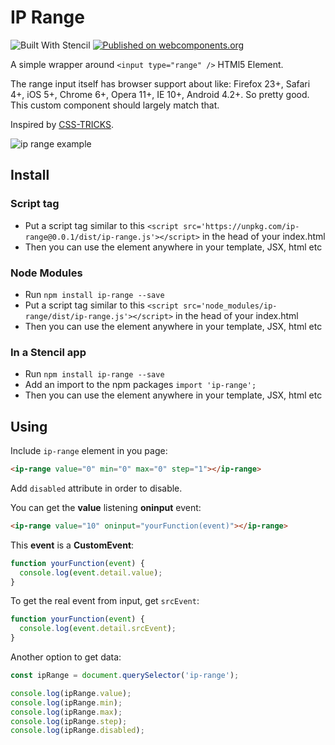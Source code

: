 # IP Range

![Built With Stencil](https://img.shields.io/badge/-Built%20With%20Stencil-16161d.svg?logo=data%3Aimage%2Fsvg%2Bxml%3Bbase64%2CPD94bWwgdmVyc2lvbj0iMS4wIiBlbmNvZGluZz0idXRmLTgiPz4KPCEtLSBHZW5lcmF0b3I6IEFkb2JlIElsbHVzdHJhdG9yIDE5LjIuMSwgU1ZHIEV4cG9ydCBQbHVnLUluIC4gU1ZHIFZlcnNpb246IDYuMDAgQnVpbGQgMCkgIC0tPgo8c3ZnIHZlcnNpb249IjEuMSIgaWQ9IkxheWVyXzEiIHhtbG5zPSJodHRwOi8vd3d3LnczLm9yZy8yMDAwL3N2ZyIgeG1sbnM6eGxpbms9Imh0dHA6Ly93d3cudzMub3JnLzE5OTkveGxpbmsiIHg9IjBweCIgeT0iMHB4IgoJIHZpZXdCb3g9IjAgMCA1MTIgNTEyIiBzdHlsZT0iZW5hYmxlLWJhY2tncm91bmQ6bmV3IDAgMCA1MTIgNTEyOyIgeG1sOnNwYWNlPSJwcmVzZXJ2ZSI%2BCjxzdHlsZSB0eXBlPSJ0ZXh0L2NzcyI%2BCgkuc3Qwe2ZpbGw6I0ZGRkZGRjt9Cjwvc3R5bGU%2BCjxwYXRoIGNsYXNzPSJzdDAiIGQ9Ik00MjQuNywzNzMuOWMwLDM3LjYtNTUuMSw2OC42LTkyLjcsNjguNkgxODAuNGMtMzcuOSwwLTkyLjctMzAuNy05Mi43LTY4LjZ2LTMuNmgzMzYuOVYzNzMuOXoiLz4KPHBhdGggY2xhc3M9InN0MCIgZD0iTTQyNC43LDI5Mi4xSDE4MC40Yy0zNy42LDAtOTIuNy0zMS05Mi43LTY4LjZ2LTMuNkgzMzJjMzcuNiwwLDkyLjcsMzEsOTIuNyw2OC42VjI5Mi4xeiIvPgo8cGF0aCBjbGFzcz0ic3QwIiBkPSJNNDI0LjcsMTQxLjdIODcuN3YtMy42YzAtMzcuNiw1NC44LTY4LjYsOTIuNy02OC42SDMzMmMzNy45LDAsOTIuNywzMC43LDkyLjcsNjguNlYxNDEuN3oiLz4KPC9zdmc%2BCg%3D%3D&colorA=16161d&style=flat-square)
[![Published on webcomponents.org](https://img.shields.io/badge/webcomponents.org-published-blue.svg)](https://www.webcomponents.org/element/ip-range)

A simple wrapper around `<input type="range" />` HTMl5 Element.

The range input itself has browser support about like: Firefox 23+, Safari 4+, iOS 5+, Chrome 6+, Opera 11+, IE 10+, Android 4.2+. So pretty good. This custom component should largely match that.

Inspired by [CSS-TRICKS](https://css-tricks.com/styling-cross-browser-compatible-range-inputs-css/).

![ip range example](https://image.ibb.co/iSZ1O0/ip-range-ex.gif)

## Install

### Script tag

- Put a script tag similar to this `<script src='https://unpkg.com/ip-range@0.0.1/dist/ip-range.js'></script>` in the head of your index.html
- Then you can use the element anywhere in your template, JSX, html etc

### Node Modules

- Run `npm install ip-range --save`
- Put a script tag similar to this `<script src='node_modules/ip-range/dist/ip-range.js'></script>` in the head of your index.html
- Then you can use the element anywhere in your template, JSX, html etc

### In a Stencil app

- Run `npm install ip-range --save`
- Add an import to the npm packages `import 'ip-range';`
- Then you can use the element anywhere in your template, JSX, html etc

## Using

Include `ip-range` element in you page:

```html
<ip-range value="0" min="0" max="0" step="1"></ip-range>
```

Add `disabled` attribute in order to disable.

You can get the **value** listening **oninput** event:

```html
<ip-range value="10" oninput="yourFunction(event)"></ip-range>
```

This **event** is a **CustomEvent**:

```js
function yourFunction(event) {
  console.log(event.detail.value);
}
```

To get the real event from input, get `srcEvent`:

```js
function yourFunction(event) {
  console.log(event.detail.srcEvent);
}
```

Another option to get data:

```js
const ipRange = document.querySelector('ip-range');

console.log(ipRange.value);
console.log(ipRange.min);
console.log(ipRange.max);
console.log(ipRange.step);
console.log(ipRange.disabled);
```
